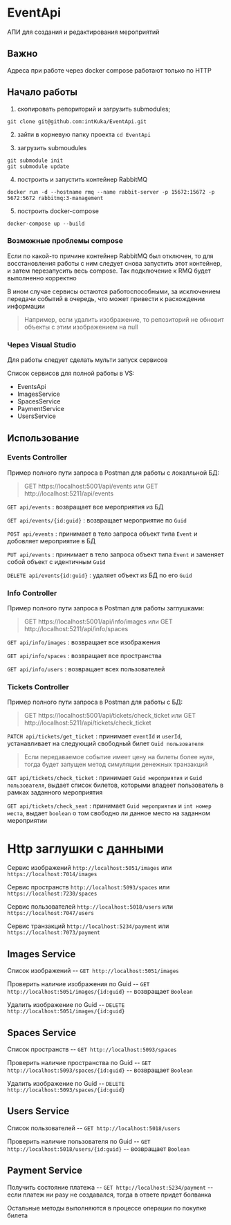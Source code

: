 # EventApi

АПИ для создания и редактирования мероприятий

## Важно
Адреса при работе через docker compose работают только по HTTP

## Начало работы
1. скопировать репоpиторий и загрузить submodules;
  ```
  git clone git@github.com:intKuka/EventApi.git
  ```
2. зайти в корневую папку проекта `cd EventApi`

3. загрузить submoudules
  ```
  git submodule init
  git submodule update
  ```

4. построить и запустить контейнер RabbitMQ
```
docker run -d --hostname rmq --name rabbit-server -p 15672:15672 -p 5672:5672 rabbitmq:3-management
```

5. построить docker-compose
```
docker-compose up --build
```

### Возможные проблемы compose
Если по какой-то причине контейнер RabbitMQ был отключен, то для восстановления работы с ним следует снова запустить этот контейнер, и затем перезапусить весь compose. Так подключение к RMQ будет выполненно корректно

В ином случае сервисы остаются работоспособными, за исключением передачи событий в очередь, что может привести к расхождении информации

> Например, если удалить изображение, то репозиторий не обновит объекты с этим изображением на null

### Через Visual Studio

Для работы следует сделать мульти запуск сервисов

Список сервисов для полной работы в VS:
- EventsApi
- ImagesService
- SpacesService
- PaymentService
- UsersService

## Использование
### Events Controller
Пример полного пути запроса в Postman для работы с локалльной БД:
> GET https://localhost:5001/api/events
или
> GET http://localhost:5211/api/events

`GET api/events` : возвращает все мероприятия из БД

`GET api/events/{id:guid}` : возвращает мероприятие по `Guid`

`POST api/events` : принимает в тело запроса объект типа `Event` и добовляет мероприятие в БД

`PUT api/events` : принимает в тело запроса объект типа `Event` и заменяет собой объект с идентичным `Guid`

`DELETE api/events{id:guid}` : удаляет объект из БД по его `Guid`

### Info Controller
Пример полного пути запроса в Postman для работы заглушками:
> GET https://localhost:5001/api/info/images
или
> GET http://localhost:5211/api/info/spaces

`GET api/info/images` : возвращает все изображения

`GET api/info/spaces` : возвращает все пространства

`GET api/info/users` : возвращает всех пользователей

### Tickets Controller
Пример полного пути запроса в Postman для работы с БД:
> GET https://localhost:5001/api/tickets/check_ticket
или
> GET http://localhost:5211/api/tickets/check_ticket

`PATCH api/tickets/get_ticket` : принимает `eventId` и `userId`, устанавливает на следующий свободный билет `Guid пользователя`

> Если передаваемое событие имеет цену на билеты более нуля, тогда будет запущен метод симуляции денежных транзакций

`GET api/tickets/check_ticket` : принимает `Guid мероприятия` и `Guid пользователя`, выдает список билетов, которыми владеет пользователь в рамках заданного мероприятия

`GET api/tickets/check_seat` : принимает `Guid мероприятия` и `int номер места`, выдает `boolean` о том свободно ли данное место на заданном мероприятии


# Http заглушки с данными
Сервис изображений `http://localhost:5051/images` или `https://localhost:7014/images`

Сервис пространств `http://localhost:5093/spaces` или `https://localhost:7230/spaces`

Сервис пользователей `http://localhost:5018/users` или `https://localhost:7047/users`

Сервис транзакций `http://localhost:5234/payment` или `https://localhost:7073/payment`

## Images Service
Список изображений -- `GET http://localhost:5051/images`

Проверить наличие изображения по Guid -- `GET http://localhost:5051/images/{id:guid}` -- возвращает `Boolean`

Удалить изображение по Guid -- `DELETE http://localhost:5051/images/{id:guid}`

## Spaces Service
Список пространств -- `GET http://localhost:5093/spaces`

Проверить наличие пространства по Guid -- `GET http://localhost:5093/spaces/{id:guid}` -- возвращает `Boolean`

Удалить изображение по Guid -- `DELETE http://localhost:5093/spaces/{id:guid}`

## Users Service
Список пользователей -- `GET http://localhost:5018/users`

Проверить наличие пользователя по Guid -- `GET http://localhost:5018/users/{id:guid}` -- возвращает `Boolean`

## Payment Service
Получить состояние платежа -- `GET http://localhost:5234/payment` -- если платеж ни разу не создавался, тогда в ответе придет болванка

Остальные методы выполняются в процессе операции по покупке билета
